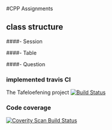 #CPP Assignments



## class structure

####- Session

####- Table

####- Question


### implemented travis CI

The Tafeloefening project [![Build Status](https://travis-ci.org/HeadhunterXamd/cppAssignments.svg)](https://travis-ci.org/HeadhunterXamd/cppAssignments)

### Code coverage
<a href="https://scan.coverity.com/projects/headhunterxamd-cppassignments">
  <img alt="Coverity Scan Build Status"
       src="https://scan.coverity.com/projects/6446/badge.svg"/>
</a>
